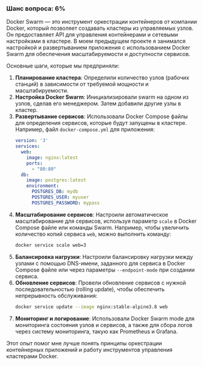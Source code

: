 ### Шанс вопроса: 6%

Docker Swarm — это инструмент оркестрации контейнеров от компании Docker, который позволяет создавать кластеры из управляемых узлов. Он предоставляет API для управления контейнерами и сетевыми настройками в кластере. В моем предыдущем проекте я занимался настройкой и развертыванием приложения с использованием Docker Swarm для обеспечения масштабируемости и доступности сервисов.

Основные шаги, которые мы предприняли:
1. **Планирование кластера**: Определили количество узлов (рабочих станций) в зависимости от требуемой мощности и масштабируемости.
2. **Настройка Docker Swarm**: Инициализировали swarm на одном из узлов, сделав его менеджером. Затем добавили другие узлы в кластер.
3. **Развертывание сервисов**: Использовали Docker Compose файлы для определения сервисов, которые будут запущены в кластере. Например, файл `docker-compose.yml` для приложения:
    ```yaml
    version: '3'
    services:
      web:
        image: nginx:latest
        ports:
          - "80:80"
      db:
        image: postgres:latest
        environment:
          POSTGRES_DB: mydb
          POSTGRES_USER: myuser
          POSTGRES_PASSWORD: mypass
    ```
4. **Масштабирование сервисов**: Настроили автоматическое масштабирование для сервисов, используя параметр `scale` в Docker Compose файле или команды Swarm. Например, чтобы увеличить количество копий сервиса `web`, можно выполнить команду:
    ```sh
    docker service scale web=3
    ```
5. **Балансировка нагрузки**: Настроили балансировку нагрузки между узлами с помощью DNS-имени, заданного для сервиса в Docker Compose файле или через параметры `--endpoint-mode` при создании сервиса.
6. **Обновление сервисов**: Провели обновление сервисов с нужной последовательностью (rolling update), чтобы обеспечить непрерывность обслуживания:
    ```sh
    docker service update --image nginx:stable-alpine3.8 web
    ```
7. **Мониторинг и логирование**: Использовали Docker Swarm mode для мониторинга состояния узлов и сервисов, а также для сбора логов через систему мониторинга, такую как Prometheus и Grafana.

Этот опыт помог мне лучше понять принципы оркестрации контейнерных приложений и работу инструментов управления кластерами Docker.